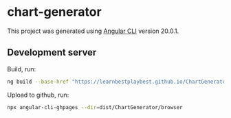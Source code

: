 # chart-generator

This project was generated using [Angular CLI](https://github.com/angular/angular-cli) version 20.0.1.

## Development server

Build, run:

```bash
ng build --base-href "https://learnbestplaybest.github.io/ChartGenerator/"
```

Upload to github, run:

```bash
npx angular-cli-ghpages --dir=dist/ChartGenerator/browser
```
